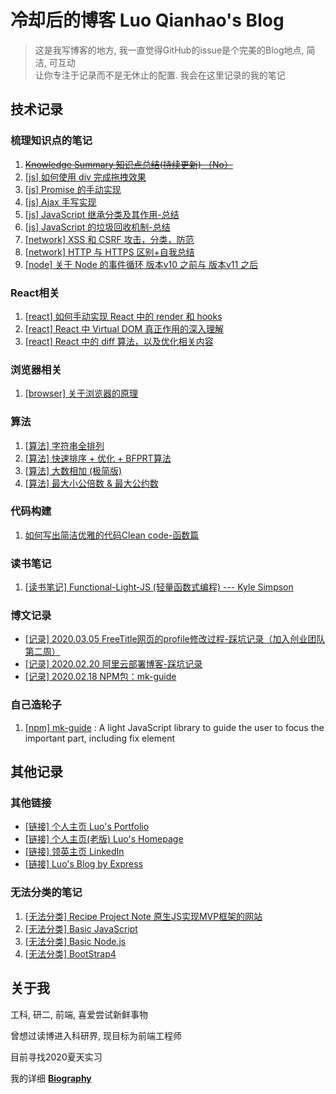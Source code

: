 # 冷却后的博客 Luo Qianhao's Blog
>这是我写博客的地方, 我一直觉得GitHub的issue是个完美的Blog地点, 简洁, 可互动  
>让你专注于记录而不是无休止的配置. 我会在这里记录的我的笔记







## 技术记录

### 梳理知识点的笔记
1. ~~[Knowledge Summary 知识点总结(持续更新) （No）](https://github.com/law-chain-hot/Blog/issues/1)~~
2. [[js] 如何使用 div 完成拖拽效果](https://github.com/law-chain-hot/Blog/issues/2)
3. [[js] Promise 的手动实现](https://github.com/law-chain-hot/Blog/issues/3)
4. [[js] Ajax 手写实现](https://github.com/law-chain-hot/Blog/issues/4)
5. [[js] JavaScript 继承分类及其作用-总结](https://github.com/law-chain-hot/Blog/issues/8)
6. [[js] JavaScript 的垃圾回收机制-总结](https://github.com/law-chain-hot/Blog/issues/10)
7. [[network] XSS 和 CSRF 攻击，分类，防范](https://github.com/law-chain-hot/Blog/blob/master/0-src/1-%E6%A2%B3%E7%90%86%E7%9F%A5%E8%AF%86%E7%82%B9/4-Network-XSS%E6%94%BB%E5%87%BB%EF%BC%8C%E5%88%86%E7%B1%BB%EF%BC%8C%E9%98%B2%E8%8C%83.md)
8. [[network] HTTP 与 HTTPS 区别+自我总结](https://github.com/law-chain-hot/Blog/issues/9)
9. [[node] 关于 Node 的事件循环 版本v10 之前与 版本v11 之后](https://github.com/law-chain-hot/Blog/issues/13)


### React相关
1. [[react] 如何手动实现 React 中的 render 和 hooks ](https://github.com/law-chain-hot/Blog/blob/master/0-src/1-%E6%A2%B3%E7%90%86%E7%9F%A5%E8%AF%86%E7%82%B9/5-React-%E5%A6%82%E4%BD%95%E6%89%8B%E5%8A%A8%E5%AE%9E%E7%8E%B0React%E4%B8%AD%E7%9A%84render%E5%92%8Chooks.md)
2. [[react] React 中 Virtual DOM 真正作用的深入理解](https://github.com/law-chain-hot/Blog/blob/master/0-src/1-%E6%A2%B3%E7%90%86%E7%9F%A5%E8%AF%86%E7%82%B9/5-React-React%E4%B8%ADVirtual%20DOM%E7%9C%9F%E6%AD%A3%E4%BD%9C%E7%94%A8%E7%9A%84%E6%B7%B1%E5%85%A5%E7%90%86%E8%A7%A3.md)
3. [[react] React 中的 diff 算法，以及优化相关内容](https://github.com/law-chain-hot/Blog/issues/15)

### 浏览器相关
1. [[browser] 关于浏览器的原理](https://github.com/law-chain-hot/Blog/issues/14)

### 算法
1. [[算法] 字符串全排列](https://github.com/law-chain-hot/Blog/issues/5)
2. [[算法] 快速排序 + 优化 + BFPRT算法](https://github.com/law-chain-hot/Blog/blob/master/0-src/4-%E7%AE%97%E6%B3%95/2-%E5%BF%AB%E9%80%9F%E6%8E%92%E5%BA%8F%20%2B%20%E4%BC%98%E5%8C%96%20%2B%20BFPRT%E7%AE%97%E6%B3%95.md)
3. [[算法] 大数相加 (极简版)](https://github.com/law-chain-hot/Blog/blob/master/0-src/4-%E7%AE%97%E6%B3%95/3-%E5%A4%A7%E6%95%B0%E7%9B%B8%E5%8A%A0%EF%BC%88%E6%9E%81%E7%AE%80%E7%89%88%EF%BC%89.md)
4. [[算法] 最大小公倍数 & 最大公约数](https://github.com/law-chain-hot/Blog/blob/master/0-src/4-%E7%AE%97%E6%B3%95/4-%E6%9C%80%E5%A4%A7%E5%B0%8F%E5%85%AC%E5%80%8D%E6%95%B0%20%26%20%E6%9C%80%E5%A4%A7%E5%85%AC%E7%BA%A6%E6%95%B0.md)

### 代码构建
1. [如何写出简洁优雅的代码Clean code-函数篇](https://github.com/law-chain-hot/Blog/blob/master/0-src/5-%E4%BB%A3%E7%A0%81%E6%9E%84%E5%BB%BA/1-%E5%A6%82%E4%BD%95%E5%86%99%E5%87%BA%E7%AE%80%E6%B4%81%E4%BC%98%E9%9B%85%E7%9A%84%E4%BB%A3%E7%A0%81Clean%20code-%E5%87%BD%E6%95%B0%E7%AF%87.md)

### 读书笔记
1. [[读书笔记] Functional-Light-JS (轻量函数式编程) --- Kyle Simpson](https://github.com/law-chain-hot/Blog/blob/master/0-src/6-%E8%AF%BB%E4%B9%A6%E7%AC%94%E8%AE%B0/1-Functional%20Light%20JS.md)

### 博文记录
- [[记录] 2020.03.05 FreeTitle网页的profile修改过程-踩坑记录（加入创业团队第二周）](https://github.com/law-chain-hot/Blog/issues/11)
- [[记录] 2020.02.20 阿里云部署博客-踩坑记录](https://github.com/law-chain-hot/Blog/blob/master/0-src/3-%E6%97%A5%E5%B8%B8%E8%AE%B0%E5%BD%95/2-%5B2020.02.21%5DWeek5.5%20%E9%98%BF%E9%87%8C%E4%BA%91%E9%83%A8%E7%BD%B2%E5%8D%9A%E5%AE%A2%E8%B8%A9%E5%9D%91.md)
- [[记录] 2020.02.18 NPM包：mk-guide](https://github.com/law-chain-hot/Blog/blob/master/0-src/3-%E6%97%A5%E5%B8%B8%E8%AE%B0%E5%BD%95/1-%5B2020.02.18%5DWeek5.2%20NPM%E5%8C%85.md)

### 自己造轮子
1. [[npm] mk-guide](https://github.com/law-chain-hot/Blog/blob/master/0-src/2-%E8%87%AA%E5%B7%B1%E5%86%99%E7%9A%84%E8%BD%AE%E5%AD%90/1-%E6%96%B0%E6%89%8B%E5%BC%95%E5%AF%BC%E7%BB%84%E4%BB%B6%5B%E7%B1%BB%E4%BC%BC%E4%BA%8EIntro.js%E5%92%8CDriver.js%5D.md) : A light JavaScript library to guide the user to focus the important part, including fix element








## 其他记录

### 其他链接
- [[链接] 个人主页 Luo's Portfolio](https://law-chain-hot.github.io/portfolio)  
- [[链接] 个人主页(老版) Luo's Homepage](https://law-chain-hot.github.io/homepage)
- [[链接] 领英主页 LinkedIn ](https://www.linkedin.com/in/qianhao-luo-472974177/)
- [[链接] Luo's Blog by Express ](http://118.31.9.121/)


### 无法分类的笔记
1. [[无法分类] Recipe Project Note 原生JS实现MVP框架的网站](https://github.com/law-chain-hot/md-all-notes/issues/4)  
2. [[无法分类] Basic JavaScript](https://github.com/law-chain-hot/md-all-notes/issues/5)    
3. [[无法分类] Basic Node.js](https://github.com/law-chain-hot/md-all-notes/issues/6)  
4. [[无法分类] BootStrap4](https://github.com/law-chain-hot/md-all-notes/issues/7)  





 


## 关于我
工科, 研二, 前端, 喜爱尝试新鲜事物

曾想过读博进入科研界, 现目标为前端工程师

目前寻找2020夏天实习  

我的详细 **[Biography](https://github.com/law-chain-hot/Blog/tree/master/0-src/0-%E5%85%B3%E4%BA%8EAbout)**